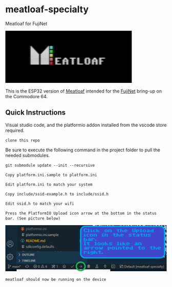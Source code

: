 # meatloaf-specialty
Meatloaf for FujiNet

![meatloaf](/images/meatloaf.png)

This is the ESP32 version of [Meatloaf](https://github.com/idolpx/meatloaf) intended for the [FujiNet](https://github.com/FujiNetWIFI/) bring-up on the Commodore 64.

## Quick Instructions

Visual studio code, and the platformio addon installed from the vscode store required.

```
clone this repo
```

Be sure to execute the following command in the project folder to pull the needed submodules.
```
git submodule update --init --recursive
```

```
Copy platform.ini.sample to platform.ini
```

```
Edit platform.ini to match your system
```

```
Copy include/ssid-example.h to include/ssid.h
```

```
Edit ssid.h to match your wifi
```

```
Press the PlatformIO Upload icon arrow at the bottom in the status bar. (See picture below)
```
![platformio_upload](/images/ml-build-1.png)

```
meatloaf should now be running on the device
```




